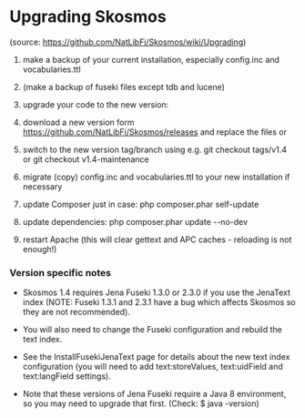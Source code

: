 # Upgrading Skosmos

(source: https://github.com/NatLibFi/Skosmos/wiki/Upgrading)

1. make a backup of your current installation, especially config.inc and vocabularies.ttl  

2. (make a backup of fuseki files except tdb and lucene)    

3. upgrade your code to the new version: 

  1. download a new version form https://github.com/NatLibFi/Skosmos/releases and replace the files or

  2. switch to the new version tag/branch using e.g. git checkout tags/v1.4 or git checkout v1.4-maintenance

4. migrate (copy) config.inc and vocabularies.ttl to your new installation if necessary

5. update Composer just in case: php composer.phar self-update   

6. update dependencies: php composer.phar update --no-dev   

7. restart Apache (this will clear gettext and APC caches - reloading is not enough!)

### Version specific notes

* Skosmos 1.4 requires Jena Fuseki 1.3.0 or 2.3.0 if you use the JenaText index (NOTE: Fuseki 1.3.1 and 2.3.1 have a bug which affects Skosmos so they are not recommended). 

* You will also need to change the Fuseki configuration and rebuild the text index.
 
* See the InstallFusekiJenaText page for details about the new text index configuration (you will need to add text:storeValues, text:uidField and text:langField settings). 

* Note that these versions of Jena Fuseki require a Java 8 environment, so you may need to upgrade that first. (Check: $ java -version)
